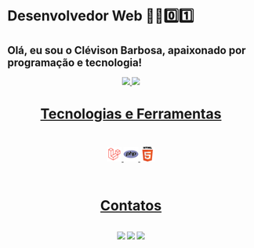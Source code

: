 # Desenvolvedor Web 👨‍💻0️⃣1️⃣
## Olá, eu sou o Clévison Barbosa, apaixonado por programação e tecnologia!
<div align="center">
  <a href="https://github.com/clevisonbarbosa">
  <img height="180em" src="https://github-readme-stats.vercel.app/api?username=clevisonbarbosa&show_icons=true&theme=dracula&include_all_commits=true&count_private=true"/>
  <img height="180em" src="https://github-readme-stats.vercel.app/api/top-langs/?username=clevisonbarbosa&layout=compact&langs_count=7&theme=dracula"/>
</div>
 
<div align="center">
  <h1>Tecnologias e Ferramentas</h1>
</div>
  
<div style="display: inline_block" align="center"><br>
  
  <code><img height="30" src="https://raw.githubusercontent.com/github/explore/80688e429a7d4ef2fca1e82350fe8e3517d3494d/topics/laravel/laravel.png"></code>
  <code><img height="30" src="https://raw.githubusercontent.com/github/explore/80688e429a7d4ef2fca1e82350fe8e3517d3494d/topics/php/php.png"></code>
  <code><img height="30" src="https://raw.githubusercontent.com/github/explore/80688e429a7d4ef2fca1e82350fe8e3517d3494d/topics/html/html.png"></code>

  
  

</div>
<br>
<div align="center">
  <h1>Contatos</h1>
</div>
<br>
  
<div style="display: inline_block" align="center"> 
  <a href = "mailto:clevisonbarbosa@gmail.com"><img src="https://img.shields.io/badge/-Gmail-%23333?style=for-the-badge&logo=gmail&logoColor=white" target="_blank"></a>
  <a href="https://www.linkedin.com/in/cl%C3%A9vison-barbosa-9b1803203/" target="_blank"><img src="https://img.shields.io/badge/-LinkedIn-%230077B5?style=for-the-badge&logo=linkedin&logoColor=white" target="_blank"></a> 
  <a href="https://api.whatsapp.com/send?phone=5575999587141&text=Olá,clevison!" target="_blank"><img src="https://img.shields.io/badge/WhatsApp-25D366?style=for-the-badge&logo=whatsapp&logoColor=white" target="_blank"></a>
</div>

